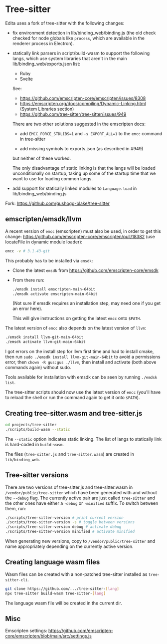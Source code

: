 Tree-sitter
===

Edita uses a fork of tree-sitter with the following changes:

- fix environment detection in lib/binding_web/binding.js (the old check checked for node globals like `process`, which are available in the renderer process in Electron).

- statically link parsers in script/build-wasm to support the following langs, which use system libraries that aren't in the main lib/binding_web/exports.json list:

	- Ruby
	- Svelte
	
	See:
	
	- https://github.com/emscripten-core/emscripten/issues/8308
	- https://emscripten.org/docs/compiling/Dynamic-Linking.html (System Libraries section)
	- https://github.com/tree-sitter/tree-sitter/issues/949
	
	There are two other solutions suggested in the emscripten docs:
	
	- add `EMCC_FORCE_STDLIBS=1` and `-s EXPORT_ALL=1` to the `emcc` command in tree-sitter
	
	- add missing symbols to exports.json (as described in #949)
	
	but neither of these worked.
	
	The only disadvantage of static linking is that the langs will be loaded unconditionally on startup, taking up some of the startup time that we want to use for loading common langs.

- add support for statically linked modules to `Language.load` in lib/binding_web/binding.js

Fork: https://github.com/gushogg-blake/tree-sitter

## emscripten/emsdk/llvm

A recent version of `emcc` (emscripten) must also be used, in order to get this change: https://github.com/emscripten-core/emscripten/pull/18382 (use locateFile in dynamic module loader):

```bash
emcc -v # 3.1.43-git
```

This probably has to be installed via `emsdk`:

- Clone the latest `emsdk` from https://github.com/emscripten-core/emsdk

- From there run:

	```bash
	./emsdk install emscripten-main-64bit
	./emsdk activate emscripten-main-64bit
	```
	
	(Not sure if emsdk requires an installation step, may need one if you get an error here).
	
	This will give instructions on getting the latest `emcc` onto `$PATH`.

The latest version of `emcc` also depends on the latest version of `llvm`:

```bash
./emsdk install llvm-git-main-64bit
./emsdk activate llvm-git-main-64bit
```

I got errors on the install step for llvm first time and had to install cmake, then run `sudo ./emsdk install llvm-git-main-64bit` to avoid a permissions error, then `chown -R gus:gus ./llvm`, then install and activate (both above commands again) without sudo.

Tools available for installation with emsdk can be seen by running `./emdsk list`.

The tree-sitter scripts should now use the latest version of `emcc` (you'll have to reload the shell or run the command again to get it onto `$PATH`).

## Creating tree-sitter.wasm and tree-sitter.js

```bash
cd projects/tree-sitter
./scripts/build-wasm --static
```

The `--static` option indicates static linking. The list of langs to statically link is hard-coded in `build-wasm`.

The files (`tree-sitter.js` and `tree-sitter.wasm`) are created in `lib/binding_web`.

## Tree-sitter versions

There are two versions of tree-sitter.js and tree-sitter.wasm in `/vendor/public/tree-sitter` which have been generated with and without the `--debug` flag. The currently active pair are just called `tree-sitter` and the other ones have either a `-debug` or `-minified` suffix. To switch between them, run:

```bash
./scripts/tree-sitter-version # print current version
./scripts/tree-sitter-version -s # toggle between versions
./scripts/tree-sitter-version debug # activate debug
./scripts/tree-sitter-version minified # activate minified
```

When generating new versions, copy to `/vendor/public/tree-sitter` and name appropriately depending on the currently active version.

## Creating language wasm files

Wasm files can be created with a non-patched tree-sitter installed as `tree-sitter-cli`.

```bash
git clone https://github.com/.../tree-sitter-[lang]
npx tree-sitter build-wasm tree-sitter-[lang]
```

The language wasm file will be created in the current dir.

## Misc

Emscripten settings: https://github.com/emscripten-core/emscripten/blob/main/src/settings.js
